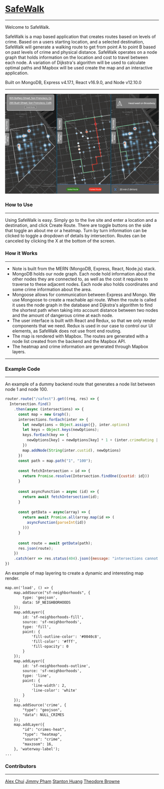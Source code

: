 # [SafeWalk](https://safewalker.herokuapp.com)

------

Welcome to SafeWalk.

SafeWalk is a map based application that creates routes based on levels of crime. Based on a users starting location, and a selected destination, SafeWalk will generate a walking route to get from point A to point B based on past levels of crime and physical distance. SafeWalk operates on a node graph that holds information on the location and cost to travel between each node. A variation of Dijkstra's algorithm will be used to calculate optimal paths and Mapbox will be used create the map and an interactive application.

Built on MongoDB, Express v4.17.1, React v16.9.0, and Node v12.10.0


------

![Screenshots of SafeWalk](https://github.com/ahhchooey/SafeWalk/blob/master/images/safewalk_img.png)


### How to Use

------

Using SafeWalk is easy. Simply go to the live site and enter a location and a destination, and click Create Route. There are toggle buttons on the side that toggle an about me or a heatmap. Turn by turn information can be clicked to toggle a dropdown of details by intersection. Routes can be canceled by clicking the X at the bottom of the screen.


### How it Works

------

* Note is built from the MERN (MongoDB, Express, React, Node.js) stack.
* MongoDB holds our node graph. Each node hold information about the other nodes they are connected to, as well as the cost it requires to traverse to these adjacent nodes. Each node also holds coordinates and some crime information about the area.
* Mongoose allows for communication between Express and Mongo. We use Mongoose to create a reachable api route. When the route is called it uses the node graph in the database and Dijkstra's algorithm to find the shortest path when taking into account distance between two nodes and the amount of dangerous crime at each node.
* The user interface is built with React and Redux, so that we only render components that we need. Redux is used in our case to control our UI elements, as SafeWalk does not use front end routing.
* The map is rendered with Mapbox. The routes are generated with a node list created from the backend and the Mapbox API.
* The heatmap and crime information are generated through Mapbox layers.

------


### Example Code

------

An example of a dummy backend route that generates a node list between node 1 and node 100.
```js
router.route("/safest").get((req, res) => {
  Intersection.find()
    .then(async (intersections) => {
      const map = new Graph();
      intersections.forEach(inter => {
        let newOptions = Object.assign({}, inter.options)
        let keys = Object.keys(newOptions);
        keys.forEach(key => {
          newOptions[key] = newOptions[key] * 1 + (inter.crimeRating || 0);
        })
        map.addNode(String(inter.custid), newOptions)
      })
      const path = map.path("1", "100");

      const fetchIntersection = id => {
        return Promise.resolve(Intersection.findOne({custid: id}))
      }

      const asyncFunction = async (id) => {
        return await fetchIntersection(id);
      }

      const getData = async(array) => {
        return await Promise.all(array.map(id => (
          asyncFunction(parseInt(id))
        )))
      }

      const route = await getData(path);
      res.json(route);
    })
    .catch(err => res.status(404).json({message: "intersections cannot be found"}))
})
```

An example of map layering to create a dynamic and interesting map render.
```
map.on('load', () => {
    map.addSource("sf-neighborhoods", {
        type: 'geojson',
        data: SF_NEIGHBORHOODS
    });
    map.addLayer({
        id: 'sf-neighborhoods-fill',
        source: 'sf-neighborhoods',
        type: 'fill',
        paint: {
            'fill-outline-color': '#0040c8',
            'fill-color': '#fff',
            'fill-opacity': 0
        }
    });
    map.addLayer({
        id: 'sf-neighborhoods-outline',
        source: 'sf-neighborhoods',
        type: 'line',
        paint: {
            'line-width': 2,
            'line-color': 'white'
        }
    });
    map.addSource('crime', {
        "type": "geojson",
        "data": NULL_CRIMES
    });
    map.addLayer({
        "id": "crimes-heat",
        "type": "heatmap",
        "source": "crime",
        "maxzoom": 16,
    }, 'waterway-label');
...
```

### Contributors

------

[Alex Chui](https://github.com/ahhchooey)
[Jimmy Pham](https://github.com/jipham510)
[Stanton Huang](https://github.com/aethervial)
[Theodore Browne](https://github.com/theo-browne)

